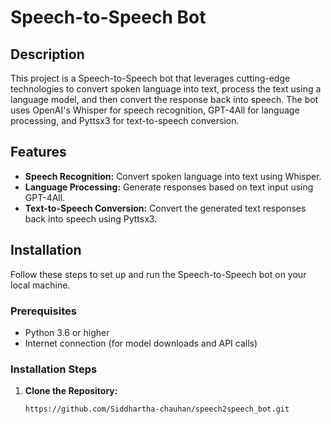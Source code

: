 
# Speech-to-Speech Bot

## Description

This project is a Speech-to-Speech bot that leverages cutting-edge technologies to convert spoken language into text, process the text using a language model, and then convert the response back into speech. The bot uses OpenAI's Whisper for speech recognition, GPT-4All for language processing, and Pyttsx3 for text-to-speech conversion.

## Features

- **Speech Recognition:** Convert spoken language into text using Whisper.
- **Language Processing:** Generate responses based on text input using GPT-4All.
- **Text-to-Speech Conversion:** Convert the generated text responses back into speech using Pyttsx3.

## Installation

Follow these steps to set up and run the Speech-to-Speech bot on your local machine.

### Prerequisites

- Python 3.6 or higher
- Internet connection (for model downloads and API calls)

### Installation Steps

1. **Clone the Repository:**
   ```bash
   https://github.com/Siddhartha-chauhan/speech2speech_bot.git
